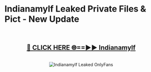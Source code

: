 # Indianamylf Leaked Private Files & Pict - New Update
<br>
<div align="center">
<h2><a href="https://mediafilles.blogspot.com/?title=Indianamylf" rel="nofollow">🔴 CLICK HERE 🌐==►► Indianamylf</a></h2>
<br>
<a href="https://mediafilles.blogspot.com/?title=Indianamylf" rel="nofollow" data-target="animated-image.originalLink"><img src="https://i.ibb.co.com/WyWwxjT/player-gif2.gif" alt="Indianamylf Leaked OnlyFans" style="max-width: 100%; display: inline-block;" data-target="animated-image.originalImage"></a>
</div>
<br>